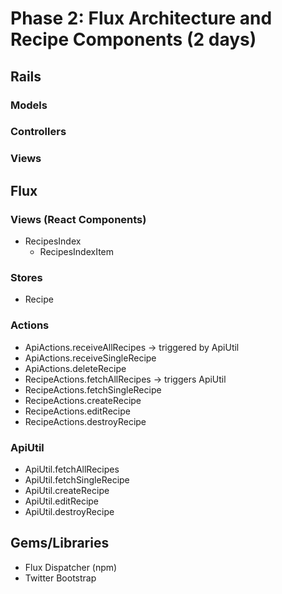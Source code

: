 # Phase 2: Flux Architecture and Recipe Components (2 days)

## Rails
### Models

### Controllers

### Views

## Flux
### Views (React Components)
* RecipesIndex
  - RecipesIndexItem

### Stores
* Recipe

### Actions
* ApiActions.receiveAllRecipes -> triggered by ApiUtil
* ApiActions.receiveSingleRecipe
* ApiActions.deleteRecipe
* RecipeActions.fetchAllRecipes -> triggers ApiUtil
* RecipeActions.fetchSingleRecipe
* RecipeActions.createRecipe
* RecipeActions.editRecipe
* RecipeActions.destroyRecipe

### ApiUtil
* ApiUtil.fetchAllRecipes
* ApiUtil.fetchSingleRecipe
* ApiUtil.createRecipe
* ApiUtil.editRecipe
* ApiUtil.destroyRecipe

## Gems/Libraries
* Flux Dispatcher (npm)
* Twitter Bootstrap
